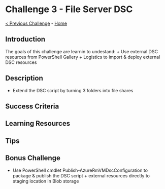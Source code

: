 
# Challenge 3 - File Server DSC

[< Previous Challenge](./DSC-Challenge-02.md) - [Home](../readme.md) 

## Introduction

The goals of this challenge are learnin to undestand:
    +   Use external DSC resources from PowerShell Gallery
    +   Logistics to import & deploy external DSC resources

## Description

+   Extend the DSC script by turning 3 folders into file shares

## Success Criteria

## Learning Resources


## Tips

## Bonus Challenge
+	Use PowerShell cmdlet Publish-AzureRmVMDscConfiguration to package & publish the DSC script + external resources directly to staging location in Blob storage
